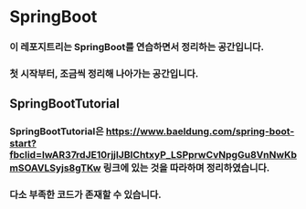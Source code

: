 # SpringBoot
### 이 레포지트리는 SpringBoot를 연습하면서 정리하는 공간입니다.
### 첫 시작부터, 조금씩 정리해 나아가는 공간입니다.

## SpringBootTutorial
### SpringBootTutorial은 https://www.baeldung.com/spring-boot-start?fbclid=IwAR37rdJE10rjjIJBIChtxyP_LSPprwCvNpgGu8VnNwKbmSOAVLSyjs8gTKw 링크에 있는 것을 따라하며 정리하였습니다.
### 다소 부족한 코드가 존재할 수 있습니다.
